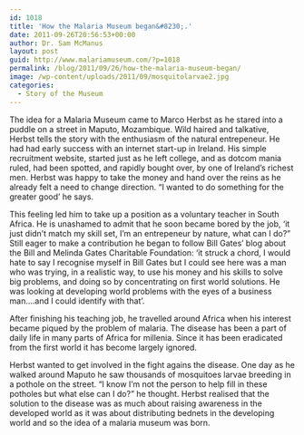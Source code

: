 ```yaml
---
id: 1018
title: 'How the Malaria Museum began&#8230;.'
date: 2011-09-26T20:56:53+00:00
author: Dr. Sam McManus
layout: post
guid: http://www.malariamuseum.com/?p=1018
permalink: /blog/2011/09/26/how-the-malaria-museum-began/
image: /wp-content/uploads/2011/09/mosquitolarvae2.jpg
categories:
  - Story of the Museum
---
```

The idea for a Malaria Museum came to Marco Herbst as he stared into a puddle on a street in Maputo, Mozambique. Wild haired and talkative, Herbst tells the story with the enthusiasm of the natural entrepeneur. He had had early success with an internet start-up in Ireland. His simple recruitment website, started just as he left college, and as dotcom mania ruled, had been spotted, and rapidly bought over, by one of Ireland’s richest men. Herbst was happy to take the money and hand over the reins as he already felt a need to change direction. “I wanted to do something for the greater good’ he says.

This feeling led him to take up a position as a voluntary teacher in South Africa. He is unashamed to admit that he soon became bored by the job, ‘it just didn’t match my skill set, I’m an entrepeneur by nature, what can I do?” Still eager to make a contribution he began to follow Bill Gates’ blog about the Bill and Melinda Gates Charitable Foundation: ‘it struck a chord, I would hate to say I recognise myself in Bill Gates but I could see here was a man who was trying, in a realistic way, to use his money and his skills to solve big problems, and doing so by concentrating on first world solutions. He was looking at developing world problems with the eyes of a business man&#8230;.and I could identify with that’.

After finishing his teaching job, he travelled around Africa when his interest became piqued by the problem of malaria. The disease has been a part of daily life in many parts of Africa for millenia. Since it has been eradicated from the first world it has become largely ignored.

Herbst wanted to get involved in the fight agains the disease. One day as he walked around Maputo he saw thousands of mosquitoes larvae breeding in a pothole on the street. “I know I’m not the person to help fill in these potholes but what else can I do?” he thought. Herbst realised that the solution to the disease was as much about raising awareness in the developed world as it was about distributing bednets in the developing world and so the idea of a malaria museum was born.